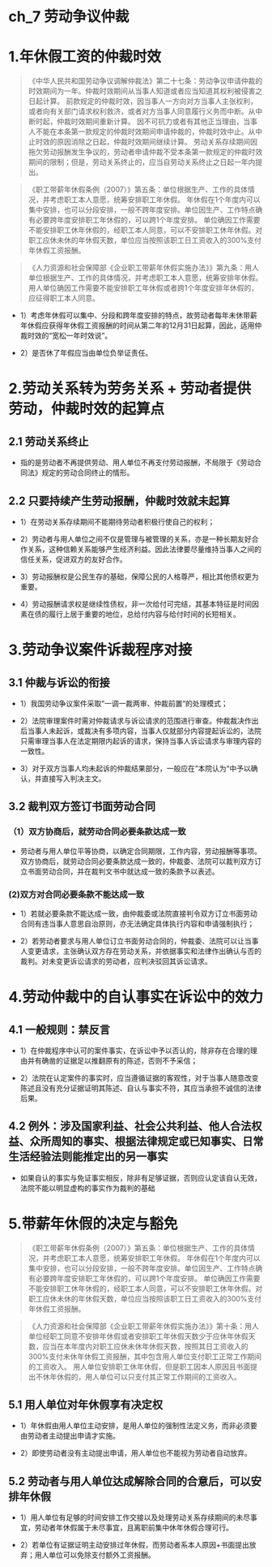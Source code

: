 # ch_7 劳动争议仲裁
# 1.年休假工资的仲裁时效
> 《中华人民共和国劳动争议调解仲裁法》第二十七条：劳动争议申请仲裁的时效期间为一年。仲裁时效期间从当事人知道或者应当知道其权利被侵害之日起计算。
前款规定的仲裁时效，因当事人一方向对方当事人主张权利，或者向有关部门请求权利救济，或者对方当事人同意履行义务而中断。从中断时起，仲裁时效期间重新计算。 
因不可抗力或者有其他正当理由，当事人不能在本条第一款规定的仲裁时效期间申请仲裁的，仲裁时效中止。从中止时效的原因消除之日起，仲裁时效期间继续计算。
劳动关系存续期间因拖欠劳动报酬发生争议的，劳动者申请仲裁不受本条第一款规定的仲裁时效期间的限制；但是，劳动关系终止的，应当自劳动关系终止之日起一年内提出。

> 《职工带薪年休假条例（2007）》第五条：单位根据生产、工作的具体情况，并考虑职工本人意愿，统筹安排职工年休假。
年休假在1个年度内可以集中安排，也可以分段安排，一般不跨年度安排。单位因生产、工作特点确有必要跨年度安排职工年休假的，可以跨1个年度安排。
单位确因工作需要不能安排职工休年休假的，经职工本人同意，可以不安排职工休年休假。对职工应休未休的年休假天数，单位应当按照该职工日工资收入的300%支付年休假工资报酬。

> 《人力资源和社会保障部《企业职工带薪年休假实施办法》》第九条：用人单位根据生产、工作的具体情况，并考虑职工本人意愿，统筹安排年休假。用人单位确因工作需要不能安排职工年休假或者跨1个年度安排年休假的，应征得职工本人同意。

- 1）考虑年休假可以集中、分段和跨年度安排的特点，故劳动者每年未休带薪年休假应获得年休假工资报酬的时间从第二年的12月31日起算，因此，适用仲裁时效的“宽松一年时效说”。

- 2）是否休了年假应当由单位负举证责任。

# 2.劳动关系转为劳务关系 + 劳动者提供劳动，仲裁时效的起算点
## 2.1 劳动关系终止
- 指的是劳动者不再提供劳动、用人单位不再支付劳动报酬，不局限于《劳动合同法》规定的劳动合同终止的情形。

## 2.2 只要持续产生劳动报酬，仲裁时效就未起算
- 1）在劳动关系存续期间不能期待劳动者积极行使自己的权利；

- 2）劳动者与用人单位之间不仅是管理与被管理的关系，亦是一种长期友好合作关系，这种信赖关系能够产生经济利益。因此法律要尽量维持当事人之间的信任关系，促进双方的友好合作。

- 3）劳动报酬权是公民生存的基础，保障公民的人格尊严，相比其他债权更为重要。

- 4）劳动报酬请求权是继续性债权，非一次给付可完结，其基本特征是时间因素在债的履行上居于重要的地位，总给付内容与给付时间的长短相关。

# 3.劳动争议案件诉裁程序对接
## 3.1 仲裁与诉讼的衔接
- 1）我国劳动争议案件采取”一调一裁两审、仲裁前置“的处理模式；

- 2）法院审理案件时需对仲裁请求与诉讼请求的范围进行审查。仲裁裁决作出后当事人未起诉，或裁决有多项内容，当事人仅就部分内容提起诉讼的，法院只需审理当事人在法定期限内起诉的请求，保持当事人诉讼请求与审理内容的一致性。

- 3）对于双方当事人均未起诉的仲裁结果部分，一般应在”本院认为“中予以确认，并直接写入判决主文。

## 3.2 裁判双方签订书面劳动合同
### （1）双方协商后，就劳动合同必要条款达成一致
- 劳动者与用人单位平等协商，以确定合同期限，工作内容，劳动报酬等事项。双方协商后，就劳动合同必要条款达成一致的，仲裁委、法院可以裁判双方订立书面劳动合同，并在裁判文书中就达成一致的条款予以表述。

### (2)双方对合同必要条款不能达成一致
- 1）若就必要条款不能达成一致，由仲裁委或法院直接判令双方订立书面劳动合同有违当事人意思自治原则，亦无法确定具体执行内容和申请强制执行；

- 2）若劳动者要求与用人单位订立书面劳动合同的，仲裁委、法院可以让当事人变更请求，主张确认双方存在劳动关系，并依据事实和法律作出确认与否的裁判。对未变更诉讼请求的劳动者，应判决驳回其诉讼请求。

# 4.劳动仲裁中的自认事实在诉讼中的效力
## 4.1 一般规则：禁反言
- 1）在仲裁程序中认可的案件事实，在诉讼中予以否认的，除非存在合理的理由并有确凿的证据足以推翻原有的陈述，否则不予采信；

- 2）法院在认定案件的事实时，应当遵循证据的客观性，对于当事人随意改变陈述且没有充分证据证明其陈述、自认与事实不符，其应当承担不诚信的法律后果。

## 4.2 例外：涉及国家利益、社会公共利益、他人合法权益、众所周知的事实、根据法律规定或已知事实、日常生活经验法则能推定出的另一事实
- 如果自认的事实与免证事实相反，除非有足够证据，否则应认定该自认无效，法院不能以明显虚构的事实作为裁判的基础


# 5.带薪年休假的决定与豁免
> 《职工带薪年休假条例（2007）》第五条：单位根据生产、工作的具体情况，并考虑职工本人意愿，统筹安排职工年休假。 
年休假在1个年度内可以集中安排，也可以分段安排，一般不跨年度安排。单位因生产、工作特点确有必要跨年度安排职工年休假的，可以跨1个年度安排。 
单位确因工作需要不能安排职工休年休假的，经职工本人同意，可以不安排职工休年休假。对职工应休未休的年休假天数，单位应当按照该职工日工资收入的300%支付年休假工资报酬。 

> 《人力资源和社会保障部《企业职工带薪年休假实施办法》》第十条：用人单位经职工同意不安排年休假或者安排职工年休假天数少于应休年休假天数，应当在本年度内对职工应休未休年休假天数，按照其日工资收入的300%支付未休年休假工资报酬，其中包含用人单位支付职工正常工作期间的工资收入。
用人单位安排职工休年休假，但是职工因本人原因且书面提出不休年休假的，用人单位可以只支付其正常工作期间的工资收入。

## 5.1 用人单位对年休假享有决定权
- 1）年休假由用人单位主动安排，是用人单位的强制性法定义务，而非必须要由劳动者主动提出申请才实施。

- 2）即使劳动者没有主动提出申请，用人单位也不能视为劳动者自动放弃。

## 5.2 劳动者与用人单位达成解除合同的合意后，可以安排年休假
- 1）用人单位有足够的时间安排工作交接以及处理劳动关系存续期间的未尽事宜，劳动者年休假属于未尽事宜，且离职前集中休年休假合理可行。

- 2）若单位有证据证明主动安排过年休假，而劳动者系本人原因+书面提出放弃；用人单位可以免除支付额外工资报酬。
















